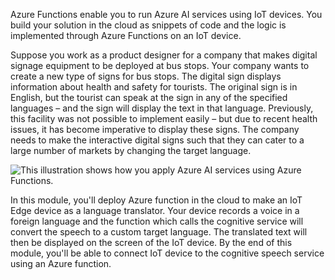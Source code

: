 Azure Functions enable you to run Azure AI services using IoT devices. You build your solution in the cloud as snippets of code and the logic is implemented through Azure Functions on an IoT device.

Suppose you work as a product designer for a company that makes digital signage equipment to be deployed at bus stops. Your company wants to create a new type of signs for bus stops. The digital sign displays information about health and safety for tourists. The original sign is in English, but the tourist can speak at the sign in any of the specified languages – and the sign will display the text in that language. Previously, this facility was not possible to implement easily – but due to recent health issues, it has become imperative to display these signs. The company needs to make the interactive digital signs such that they can cater to a large number of markets by changing the target language.

![This illustration shows how you apply Azure AI services using Azure Functions.](../media/scenario.png)

In this module, you'll deploy Azure function in the cloud to make an IoT Edge device as a language translator. Your device records a voice in a foreign language and the function which calls the cognitive service will convert the speech to a custom target language. The translated text will then be displayed on the screen of the IoT device. By the end of this module, you'll be able to connect IoT device to the cognitive speech service using an Azure function.
